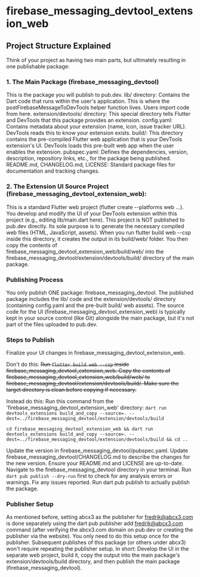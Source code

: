 # firebase_messaging_devtool_extension_web

## Project Structure Explained
Think of your project as having two main parts, but ultimately resulting in one publishable package:

### 1. The Main Package (firebase_messaging_devtool)
This is the package you will publish to pub.dev.
lib/ directory: Contains the Dart code that runs within the user's application. This is where the postFirebaseMessageToDevTools helper function lives. Users import code from here.
extension/devtools/ directory: This special directory tells Flutter and DevTools that this package provides an extension.
config.yaml: Contains metadata about your extension (name, icon, issue tracker URL). DevTools reads this to know your extension exists.
build/: This directory contains the pre-compiled Flutter web application that is your DevTools extension's UI. DevTools loads this pre-built web app when the user enables the extension.
pubspec.yaml: Defines the dependencies, version, description, repository links, etc., for the package being published.
README.md, CHANGELOG.md, LICENSE: Standard package files for documentation and tracking changes.

### 2. The Extension UI Source Project (firebase_messaging_devtool_extension_web):
This is a standard Flutter web project (flutter create --platforms web ...).
You develop and modify the UI of your DevTools extension within this project (e.g., editing lib/main.dart here).
This project is NOT published to pub.dev directly.
Its sole purpose is to generate the necessary compiled web files (HTML, JavaScript, assets).
When you run flutter build web --csp inside this directory, it creates the output in its build/web/ folder.
You then copy the contents of firebase_messaging_devtool_extension_web/build/web/ into the firebase_messaging_devtool/extension/devtools/build/ directory of the main package.

### Publishing Process
You only publish ONE package: firebase_messaging_devtool.
The published package includes the lib/ code and the extension/devtools/ directory (containing config.yaml and the pre-built build/ web assets).
The source code for the UI (firebase_messaging_devtool_extension_web) is typically kept in your source control (like Git) alongside the main package, but it's not part of the files uploaded to pub.dev.

### Steps to Publish
Finalize your UI changes in firebase_messaging_devtool_extension_web.

Don't do this:
~~Run `flutter build web --csp` inside firebase_messaging_devtool_extension_web.
Copy the contents of firebase_messaging_devtool_extension_web/build/web/ to firebase_messaging_devtool/extension/devtools/build/. Make sure the target directory is clean before copying if necessary.~~

Instead do this: 
Run this command from the 'firebase_messaging_devtool_extension_web' directory:
`dart run devtools_extensions build_and_copy --source=. --dest=../firebase_messaging_devtool/extension/devtools/build`

`cd firebase_messaging_devtool_extension_web && dart run devtools_extensions build_and_copy --source=. --dest=../firebase_messaging_devtool/extension/devtools/build && cd ..`


Update the version in firebase_messaging_devtool/pubspec.yaml.
Update firebase_messaging_devtool/CHANGELOG.md to describe the changes for the new version.
Ensure your README.md and LICENSE are up-to-date.
Navigate to the firebase_messaging_devtool directory in your terminal.
Run `dart pub publish --dry-run` first to check for any analysis errors or warnings. Fix any issues reported.
Run dart pub publish to actually publish the package.

### Publisher Setup
As mentioned before, setting abcx3 as the publisher for fredrik@abcx3.com is done separately using the dart pub publisher add fredrik@abcx3.com command (after verifying the abcx3.com domain on pub.dev or creating the publisher via the website). You only need to do this setup once for the publisher. Subsequent publishes of this package (or others under abcx3) won't require repeating the publisher setup.
In short: Develop the UI in the separate web project, build it, copy the output into the main package's extension/devtools/build directory, and then publish the main package (firebase_messaging_devtool).